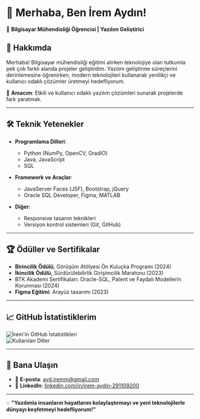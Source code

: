 # 👋 Merhaba, Ben İrem Aydın!  
🚀 **Bilgisayar Mühendisliği Öğrencisi | Yazılım Geliştirici**

## 🌟 Hakkımda
Merhaba! Bilgisayar mühendisliği eğitimi alırken teknolojiye olan tutkumla pek çok farklı alanda projeler geliştirdim. Yazılım geliştirme süreçlerini derinlemesine öğrenirken, modern teknolojileri kullanarak yenilikçi ve kullanıcı odaklı çözümler üretmeyi hedefliyorum.

🎯 **Amacım**: Etkili ve kullanıcı odaklı yazılım çözümleri sunarak projelerde fark yaratmak.  

---

## 🛠️ Teknik Yetenekler
- **Programlama Dilleri**:  
  - Python (NumPy, OpenCV, GradIO)  
  - Java, JavaScript  
  - SQL  

- **Framework ve Araçlar**:  
  - JavaServer Faces (JSF), Bootstrap, jQuery  
  - Oracle SQL Developer, Figma, MATLAB  

- **Diğer**:  
  - Responsive tasarım teknikleri  
  - Versiyon kontrol sistemleri (Git, GitHub)
    
---

## 🏆 Ödüller ve Sertifikalar
- **Birincilik Ödülü**, Görüşüm Atölyesi Ön Kuluçka Programı (2024)  
- **İkincilik Ödülü**, Sürdürülebilirlik Girişimcilik Maratonu (2023)  
- BTK Akademi Sertifikaları: Oracle-SQL, Patent ve Faydalı Modellerin Korunması (2024)  
- **Figma Eğitimi**: Arayüz tasarımı (2023)  

---

## 📈 GitHub İstatistiklerim
![İrem'in GitHub İstatistikleri](https://github-readme-stats.vercel.app/api?username=aydiremm&show_icons=true&theme=radical)  
![Kullanılan Diller](https://github-readme-stats.vercel.app/api/top-langs/?username=aydiremm&layout=compact&theme=radical)

---

## 🤝 Bana Ulaşın
- 📧 **E-posta**: [ayd.iremm@gmail.com](mailto:ayd.iremm@gmail.com)  
- 💼 **LinkedIn**: [linkedin.com/in/irem-aydin-291109200](https://linkedin.com/in/irem-aydin-291109200)  

---

💡 **"Yazılımla insanların hayatlarını kolaylaştırmayı ve yeni teknolojilerle dünyayı keşfetmeyi hedefliyorum!"**  
